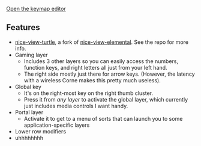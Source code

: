 [Open the keymap editor](https://nickcoutsos.github.io/keymap-editor)

## Features

- [nice-view-turtle](https://github.com/hf02/nice-view-turtle), a fork of [nice-view-elemental](https://github.com/kevinpastor/nice-view-elemental). See the repo for more info.
- Gaming layer
  - Includes 3 other layers so you can easily access the numbers, function keys, and right letters all just from your left hand.
  - The right side mostly just there for arrow keys. (However, the latency with a wireless Corne makes this pretty much useless).
- Global key
  - It's on the right-most key on the right thumb cluster.
  - Press it from _any layer_ to activate the global layer, which currently just includes media controls I want handy.
- Portal layer
  - Activate it to get to a menu of sorts that can launch you to some application-specific layers
- Lower row modifiers
- uhhhhhhhh
